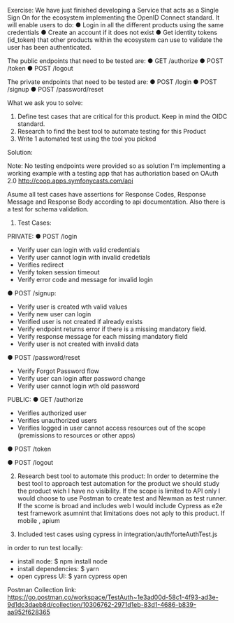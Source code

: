 
Exercise: 
We have just finished developing a Service that acts as a Single Sign On for the ecosystem implementing the OpenID Connect standard. It will enable users to do: 
● Login in all the different products using the same credentials 
● Create an account if it does not exist 
● Get identity tokens (id_token) that other products within the ecosystem can use to validate the user has been authenticated. 


The public endpoints that need to be tested are: 
● GET /authorize 
● POST /token 
● POST /logout 


The private endpoints that need to be tested are: 
● POST /login 
● POST /signup 
● POST /password/reset 

What we ask you to solve: 
1. Define test cases that are critical for this product. Keep in mind the OIDC standard. 
2. Research to find the best tool to automate testing for this Product 
3. Write 1 automated test using the tool you picked


Solution: 

Note: No testing endpoints were provided so as solution I'm implementing a working  example with a testing app that has authoriation based on OAuth 2.0
http://coop.apps.symfonycasts.com/api


Asume all test cases have assertions for Response Codes, Response Message and Response Body according to api documentation. Also there is a test for schema validation.

1. Test Cases: 

PRIVATE:
● POST /login 
- Verify user can login with valid credentials
- Verify user cannot login with invalid credetials
- Verifies redirect
- Verify token session timeout 
- Verify error code and message for invalid login


● POST /signup:
- Verify user is created wth valid values
- Verify new user can login
- Verified user is not created if already exists
- Verify endpoint returns error if there is a  missing mandatory field.
- Verify response message for each missing mandatory field
- Verify user is not created with invalid data


● POST /password/reset 
- Verify Forgot Password flow
- Verify user can login after password change
- Verify user cannot login wth old password




PUBLIC:
● GET /authorize 
- Verifies authorized user
- Verifies unauthorized users
- Verifies logged in user cannot access resources out of the scope (premissions to resources or other apps)


● POST /token 

● POST /logout 


2. Research best tool to automate this product:
In order to determine the best tool to approach test automation for the product we should study the product wich I have no visibility.
If the scope is limited to API only I would choose to use Postman to create test and Newman as test runner. 
If the scome is broad and includes web I would include Cypress as e2e test framework asumnint that limitations does not aply to this product. 
If mobile , apium

3. Included test cases using cypress in integration/auth/forteAuthTest.js

in order to run test locally: 

- install node: 
$ npm install node
- install dependencies: 
$ yarn
- open cypress UI: 
$ yarn cypress open


Postman Collection link:
https://go.postman.co/workspace/TestAuth~1e3ad00d-58c1-4f93-ad3e-9d1dc3daeb8d/collection/10306762-2971d1eb-83d1-4686-b839-aa952f628365

